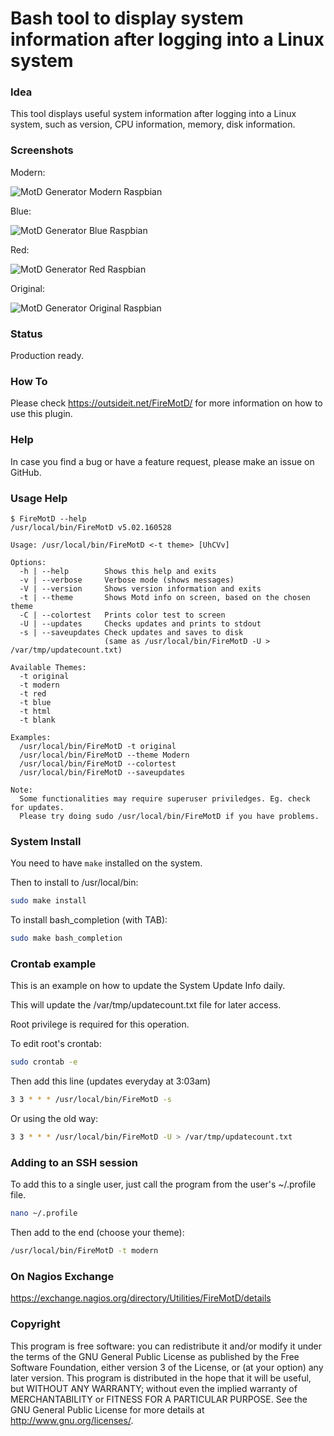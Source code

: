 # Bash tool to display system information after logging into a Linux system

### Idea

This tool displays useful system information after logging into a Linux system, such as version, CPU information, 
memory, disk information. 

### Screenshots

Modern:

![MotD Generator Modern Raspbian](/../screenshots/generate-motd-modern-raspbian.png?raw=true "MotD Generator Modern Raspbian")

Blue:

![MotD Generator Blue Raspbian](/../screenshots/generate-motd-blue-raspbian.png?raw=true "MotD Generator Blue Raspbian")

Red:

![MotD Generator Red Raspbian](/../screenshots/generate-motd-red-raspbian.png?raw=true "MotD Generator Red Raspbian")

Original:

![MotD Generator Original Raspbian](/../screenshots/generate-motd-original-raspbian.png?raw=true "MotD Generator Original Raspbian")


### Status

Production ready.

### How To

Please check https://outsideit.net/FireMotD/ for more information on how to use this plugin.

### Help

In case you find a bug or have a feature request, please make an issue on GitHub.

### Usage Help

```
$ FireMotD --help
/usr/local/bin/FireMotD v5.02.160528

Usage: /usr/local/bin/FireMotD <-t theme> [UhCVv]

Options:
  -h | --help        Shows this help and exits
  -v | --verbose     Verbose mode (shows messages)
  -V | --version     Shows version information and exits
  -t | --theme       Shows Motd info on screen, based on the chosen theme
  -C | --colortest   Prints color test to screen
  -U | --updates     Checks updates and prints to stdout
  -s | --saveupdates Check updates and saves to disk
                     (same as /usr/local/bin/FireMotD -U > /var/tmp/updatecount.txt)

Available Themes:
  -t original
  -t modern
  -t red
  -t blue
  -t html
  -t blank

Examples:
  /usr/local/bin/FireMotD -t original
  /usr/local/bin/FireMotD --theme Modern
  /usr/local/bin/FireMotD --colortest
  /usr/local/bin/FireMotD --saveupdates

Note:
  Some functionalities may require superuser priviledges. Eg. check for updates.
  Please try doing sudo /usr/local/bin/FireMotD if you have problems.
```

### System Install

You need to have `make` installed on the system.

Then to install to /usr/local/bin:
```bash
sudo make install
```

To install bash_completion (with TAB):
```bash
sudo make bash_completion
```

### Crontab example 

This is an example on how to update the System Update Info daily.

This will update the /var/tmp/updatecount.txt file for later access.

Root privilege is required for this operation.

To edit root's crontab:
```bash
sudo crontab -e
```

Then add this line (updates everyday at 3:03am)
```bash
3 3 * * * /usr/local/bin/FireMotD -s
```

Or using the old way:
```bash
3 3 * * * /usr/local/bin/FireMotD -U > /var/tmp/updatecount.txt
```

### Adding to an SSH session

To add this to a single user, just call the program from the user's ~/.profile file.

```bash
nano ~/.profile
```

Then add to the end (choose your theme):
```bash
/usr/local/bin/FireMotD -t modern
```

### On Nagios Exchange

https://exchange.nagios.org/directory/Utilities/FireMotD/details

### Copyright

This program is free software: you can redistribute it and/or modify it under the terms of the GNU General Public 
License as published by the Free Software Foundation, either version 3 of the License, or (at your option) any later 
version. This program is distributed in the hope that it will be useful, but WITHOUT ANY WARRANTY; without even the 
implied warranty of MERCHANTABILITY or FITNESS FOR A PARTICULAR PURPOSE. See the GNU General Public License for more 
details at <http://www.gnu.org/licenses/>.

